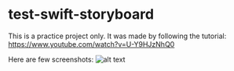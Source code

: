 # test-swift-storyboard
This is a practice project only. It was made by following the tutorial: https://www.youtube.com/watch?v=U-Y9HJzNhQ0

Here are few screenshots:
![alt text](http://url/to/img.png)

